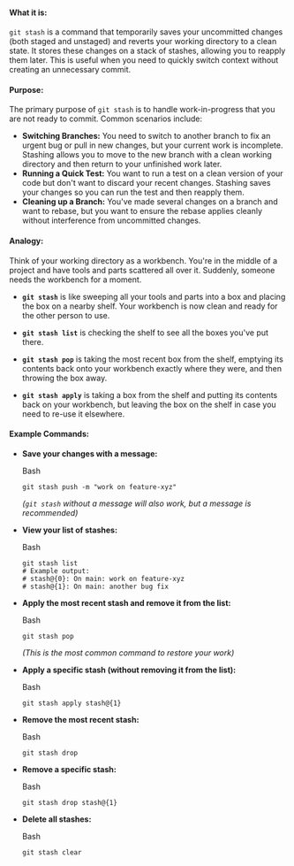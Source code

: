 #### **What it is:**

`git stash` is a command that temporarily saves your uncommitted changes (both staged and unstaged) and reverts your working directory to a clean state. It stores these changes on a stack of stashes, allowing you to reapply them later. This is useful when you need to quickly switch context without creating an unnecessary commit.

#### **Purpose:**

The primary purpose of `git stash` is to handle work-in-progress that you are not ready to commit. Common scenarios include:

- **Switching Branches:** You need to switch to another branch to fix an urgent bug or pull in new changes, but your current work is incomplete. Stashing allows you to move to the new branch with a clean working directory and then return to your unfinished work later.
- **Running a Quick Test:** You want to run a test on a clean version of your code but don't want to discard your recent changes. Stashing saves your changes so you can run the test and then reapply them.
- **Cleaning up a Branch:** You've made several changes on a branch and want to rebase, but you want to ensure the rebase applies cleanly without interference from uncommitted changes.

#### **Analogy:**

Think of your working directory as a workbench. You're in the middle of a project and have tools and parts scattered all over it. Suddenly, someone needs the workbench for a moment.

- **`git stash`** is like sweeping all your tools and parts into a box and placing the box on a nearby shelf. Your workbench is now clean and ready for the other person to use.
    
- **`git stash list`** is checking the shelf to see all the boxes you've put there.
    
- **`git stash pop`** is taking the most recent box from the shelf, emptying its contents back onto your workbench exactly where they were, and then throwing the box away.
    
- **`git stash apply`** is taking a box from the shelf and putting its contents back on your workbench, but leaving the box on the shelf in case you need to re-use it elsewhere.
    

#### **Example Commands:**

- **Save your changes with a message:**
    
    Bash
    
    ```
    git stash push -m "work on feature-xyz"
    ```
    
    _(`git stash` without a message will also work, but a message is recommended)_
    
- **View your list of stashes:**
    
    Bash
    
    ```
    git stash list
    # Example output:
    # stash@{0}: On main: work on feature-xyz
    # stash@{1}: On main: another bug fix
    ```
    
- **Apply the most recent stash and remove it from the list:**
    
    Bash
    
    ```
    git stash pop
    ```
    
    _(This is the most common command to restore your work)_
    
- **Apply a specific stash (without removing it from the list):**
    
    Bash
    
    ```
    git stash apply stash@{1}
    ```
    
- **Remove the most recent stash:**
    
    Bash
    
    ```
    git stash drop
    ```
    
- **Remove a specific stash:**
    
    Bash
    
    ```
    git stash drop stash@{1}
    ```
    
- **Delete all stashes:**
    
    Bash
    
    ```
    git stash clear
    ```